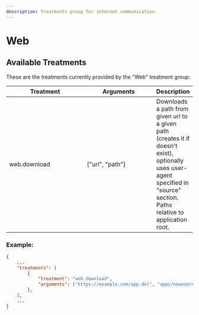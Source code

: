 ```yaml
---
description: Treatments group for internet communication.
---
```


# Web

## Available Treatments

These are the treatments currently provided by the "Web" treatment group:

<table><thead><tr><th width="245">Treatment</th><th width="223">Arguments</th><th>Description</th></tr></thead><tbody><tr><td>web.download</td><td>["url", "path"]</td><td>Downloads a path from given url to a given path (creates it if doesn't exist), optionally uses user-agent specified in "source" section. Paths relative to application root.</td></tr></tbody></table>

### Example:

```json
{
    ...
    "treatments": [
        {
            "treatment": "web.download",
            "arguments": ["https://example.com/app.dol", "apps/newozero/boot.dol"]
        },
    ],
    ...
}
```
